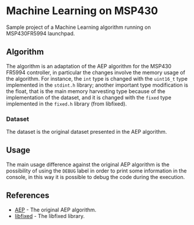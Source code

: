 # Machine Learning on MSP430

Sample project of a Machine Learning algorithm running on MSP430FR5994 launchpad.

## Algorithm

The algorithm is an adaptation of the AEP algorithm for the MSP430 FR5994 controller, in particular the changes involve the memory usage of the algorithm. For instance, the `int` type is changed with the `uint16_t` type implemented in the `stdint.h` library; another important type modification is the float, that is the main memory harvesting type because of the implementation of the dataset, and it is changed with the `fixed` type implemented in the `fixed.h` library (from libfixed).

### Dataset

The dataset is the original dataset presented in the AEP algorithm.

## Usage

The main usage difference against the original AEP algorithm is the possibility of using the `DEBUG` label in order to print some information in the console, in this way it is possible to debug the code during the execution.

## References

- [AEP](https://github.com/Edge-Learning-Machine/AEP) - The original AEP algorithm.
- [libfixed](https://github.com/CMUAbstract/libfixed/tree/b6a5caf12468fd4d573f17f1984706e1b9f5bcc0) - The libfixed library.
